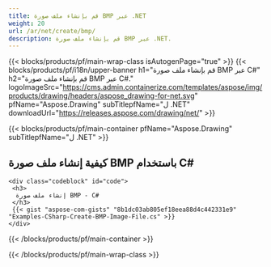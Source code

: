 ```yaml
---
title: قم بإنشاء ملف صورة BMP عبر .NET
weight: 20
url: /ar/net/create/bmp/
description: قم بإنشاء ملف صورة BMP عبر .NET.
---
```


{{< blocks/products/pf/main-wrap-class isAutogenPage="true" >}}
{{< blocks/products/pf/i18n/upper-banner h1="قم بإنشاء ملف صورة BMP عبر C#" h2="قم بإنشاء ملف صورة BMP عبر C#." logoImageSrc="https://cms.admin.containerize.com/templates/aspose/img/products/drawing/headers/aspose_drawing-for-net.svg" pfName="Aspose.Drawing" subTitlepfName="ل .NET" downloadUrl="https://releases.aspose.com/drawing/net/" >}}

{{< blocks/products/pf/main-container pfName="Aspose.Drawing" subTitlepfName="ل .NET" >}}

<h2>كيفية إنشاء ملف صورة BMP باستخدام C#</h2>

    <div class="codeblock" id="code">
     <h3>
      إنشاء ملف صورة BMP - C#
     </h3>
     {{< gist "aspose-com-gists" "8b1dc03ab805ef18eea88d4c442331e9" "Examples-CSharp-Create-BMP-Image-File.cs" >}}
    </div>

{{< /blocks/products/pf/main-container >}}


{{< /blocks/products/pf/main-wrap-class >}}
